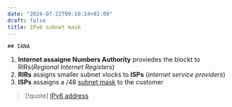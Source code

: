 ```yaml
---
date: "2024-07-22T09:10:24+02:00"
draft: false
title: IPv6 subnet mask
---
```


    ## IANA

1.  **Internet assaigne Numbers Authority** proviedes the blockt to
    RIRs(*Regional Internet Registers*)
2.  **RIRs** assigns smaller subnet vlocks to **ISPs** (*internet
    service providers*)
3.  **ISPs** assaigns a /48 [subnet
    mask](/Network/basic_network_connections/subnet_mask) to
    the customer

> \[!quote\] [IPv6 address](/Network/IPv6_address)
